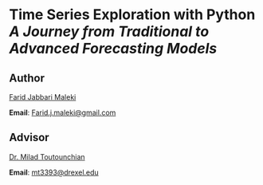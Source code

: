 # **Time Series Exploration with Python**<br/>_A Journey from Traditional to Advanced Forecasting Models_

## Author

[Farid Jabbari Maleki](https://www.linkedin.com/in/farid-j-maleki/)

**Email**: Farid.j.maleki@gmail.com

## Advisor

[Dr. Milad Toutounchian](https://drexel.edu/cci/about/directory/T/Toutounchian-Milad/)

**Email**: mt3393@drexel.edu
